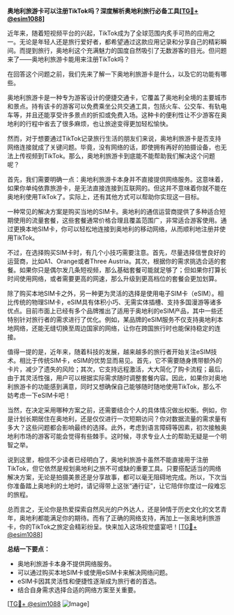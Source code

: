 **奥地利旅游卡可以注册TikTok吗？深度解析奥地利旅行必备工具[[TG💪+ @esim1088](https://t.me/s/esim1088)]**

近年来，随着短视频平台的兴起，TikTok成为了全球范围内炙手可热的应用之一。无论是年轻人还是旅行爱好者，都希望通过这款应用记录和分享自己的精彩瞬间。而提到旅行，奥地利这个充满魅力的国度自然吸引了无数游客的目光。但问题来了——奥地利旅游卡能用来注册TikTok吗？

在回答这个问题之前，我们先来了解一下奥地利旅游卡是什么，以及它的功能有哪些。

奥地利旅游卡是一种专为游客设计的便捷交通卡，它覆盖了奥地利全境的主要城市和景点。持有该卡的游客可以免费乘坐公共交通工具，包括火车、公交车、有轨电车等，并且还能享受许多景点的折扣或免费入场。这种卡的便利性让不少游客在奥地利的行程中省去了很多麻烦，也让旅途变得更加轻松愉快。

然而，对于想要通过TikTok记录旅行生活的朋友们来说，奥地利旅游卡是否支持网络连接就成了关键问题。毕竟，没有网络的话，即使拥有再好的拍摄设备，也无法上传视频到TikTok。那么，奥地利旅游卡到底能不能帮助我们解决这个问题呢？

首先，我们需要明确一点：奥地利旅游卡本身并不直接提供网络服务。这意味着，如果你单纯依靠旅游卡，是无法直接连接到互联网的。但这并不意味着你就不能在奥地利使用TikTok了。实际上，还有其他方式可以帮助你实现这一目标。

一种常见的解决方案是购买当地的SIM卡。奥地利的通信运营商提供了多种适合短期使用的流量套餐，这些套餐通常价格合理且覆盖范围广，非常适合游客使用。通过更换本地SIM卡，你可以轻松地连接到奥地利的移动网络，从而顺利地注册并使用TikTok。

不过，在选择购买SIM卡时，有几个小技巧需要注意。首先，尽量选择信誉良好的运营商，比如A1、Orange或者Three Austria。其次，根据你的需求挑选合适的套餐。如果你只是偶尔发几条短视频，那么基础套餐可能就足够了；但如果你打算长时间使用网络，或者需要更高的网速，那么升级到更高档位的套餐会更加划算。

除了购买本地SIM卡之外，另一种更为灵活的选择是使用电子SIM卡（eSIM）。相比传统的物理SIM卡，eSIM具有体积小巧、无需实体插槽、支持多国漫游等诸多优点。目前市面上已经有多个品牌推出了适用于奥地利的eSIM产品，其中一些还特别针对旅行者的需求进行了优化。例如，某品牌的eSIM服务不仅支持奥地利本地网络，还能无缝切换至周边国家的网络，让你在跨国旅行时也能保持稳定的连接。

值得一提的是，近年来，随着科技的发展，越来越多的旅行者开始关注eSIM技术。相比于传统SIM卡，eSIM的优势显而易见。首先，它不需要随身携带额外的卡片，减少了遗失的风险；其次，它支持远程激活，大大简化了购卡流程；最后，由于其灵活性强，用户可以根据实际需求随时调整套餐内容。因此，如果你对奥地利旅游卡的功能感到满意，同时又想确保自己能够随时随地使用TikTok，那么不妨考虑一下eSIM卡吧！

当然，在决定采用哪种方案之前，还需要结合个人的具体情况做出权衡。例如，你是计划长期居住在奥地利，还是仅仅进行一次短期访问？你对数据流量的需求量有多大？这些问题都会影响最终的选择。此外，考虑到语言障碍等因素，初次接触奥地利市场的游客可能会觉得有些棘手。这时候，寻求专业人士的帮助无疑是一个明智之举。

说到这里，相信不少读者已经明白了，奥地利旅游卡虽然不能直接用于注册TikTok，但它依然是规划奥地利之旅不可或缺的重要工具。只要搭配适当的网络解决方案，无论是拍摄美景还是分享故事，都可以毫无阻碍地完成。所以，下次当你准备踏上奥地利的土地时，请记得带上这张“通行证”，让它陪伴你度过一段难忘的旅程。

总而言之，无论你是热爱探索自然风光的户外达人，还是钟情于历史文化的文艺青年，奥地利都能满足你的期待。而有了正确的网络支持，再加上一张奥地利旅游卡，你的TikTok之旅定会精彩纷呈。快来加入这场视觉盛宴吧！[[TG💪+ @esim1088](https://t.me/s/esim1088)]

**总结一下要点：**
- 奥地利旅游卡本身不提供网络服务。
- 可以通过购买本地SIM卡或使用eSIM卡来解决网络问题。
- eSIM卡因其灵活性和便捷性逐渐成为旅行者的首选。
- 结合自身需求选择合适的网络方案至关重要。

[[TG💪+ @esim1088](https://t.me/s/esim1088) ![Image](https://i.postimg.cc/4NQfJmqS/Snipaste-2025-05-13-00-14-12.png)]